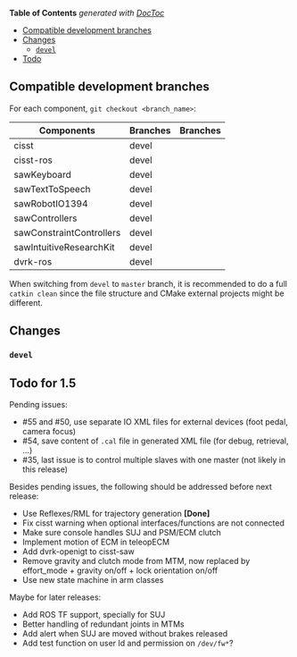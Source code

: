 <!-- START doctoc generated TOC please keep comment here to allow auto update -->
<!-- DON'T EDIT THIS SECTION, INSTEAD RE-RUN doctoc TO UPDATE -->
**Table of Contents**  *generated with [DocToc](https://github.com/thlorenz/doctoc)*

- [Compatible development branches](#compatible-development-branches)
- [Changes](#changes)
  - [`devel`](#devel)
- [Todo](#todo)

<!-- END doctoc generated TOC please keep comment here to allow auto update -->

## Compatible development branches

For each component, `git checkout <branch_name>`:

| Components               | Branches      | Branches     |
| ------------------------ | ------------- |------------- |
| cisst                    | devel         |         |
| cisst-ros                | devel         |         |
| sawKeyboard              | devel         |         |
| sawTextToSpeech          | devel         |         |
| sawRobotIO1394           | devel         |         |
| sawControllers           | devel         |         |
| sawConstraintControllers | devel         |         |
| sawIntuitiveResearchKit  | devel         |         |
| dvrk-ros                 | devel         |         |

When switching from `devel` to `master` branch, it is recommended to do a full `catkin clean` since the file structure and CMake external projects might be different.

## Changes

### `devel`

## Todo for 1.5

Pending issues:
* #55 and #50, use separate IO XML files for external devices (foot pedal, camera focus)
* #54, save content of `.cal` file in generated XML file (for debug, retrieval, ...)
* #35, last issue is to control multiple slaves with one master (not likely in this release)

Besides pending issues, the following should be addressed before next release:
* Use Reflexes/RML for trajectory generation **[Done]**
* Fix cisst warning when optional interfaces/functions are not connected
* Make sure console handles SUJ and PSM/ECM clutch
* Implement motion of ECM in teleopECM
* Add dvrk-openigt to cisst-saw
* Remove gravity and clutch mode from MTM, now replaced by effort_mode + gravity on/off + lock orientation on/off
* Use new state machine in arm classes

Maybe for later releases:
* Add ROS TF support, specially for SUJ
* Better handling of redundant joints in MTMs
* Add alert when SUJ are moved without brakes released
* Add test function on user Id and permission on `/dev/fw*`?